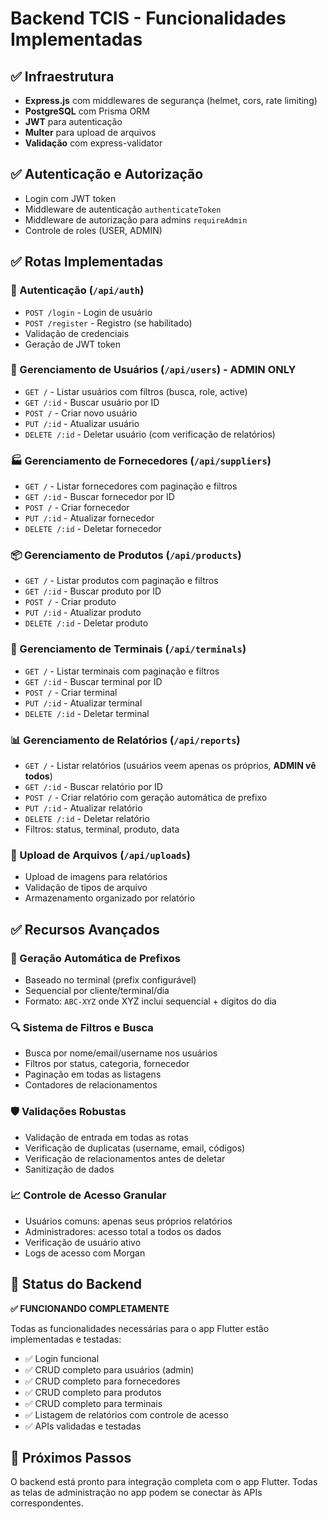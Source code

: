 # Backend TCIS - Funcionalidades Implementadas

## ✅ Infraestrutura
- **Express.js** com middlewares de segurança (helmet, cors, rate limiting)
- **PostgreSQL** com Prisma ORM
- **JWT** para autenticação
- **Multer** para upload de arquivos
- **Validação** com express-validator

## ✅ Autenticação e Autorização
- Login com JWT token
- Middleware de autenticação `authenticateToken`
- Middleware de autorização para admins `requireAdmin`
- Controle de roles (USER, ADMIN)

## ✅ Rotas Implementadas

### 🔐 Autenticação (`/api/auth`)
- `POST /login` - Login de usuário
- `POST /register` - Registro (se habilitado)
- Validação de credenciais
- Geração de JWT token

### 👥 Gerenciamento de Usuários (`/api/users`) - **ADMIN ONLY**
- `GET /` - Listar usuários com filtros (busca, role, active)
- `GET /:id` - Buscar usuário por ID
- `POST /` - Criar novo usuário
- `PUT /:id` - Atualizar usuário
- `DELETE /:id` - Deletar usuário (com verificação de relatórios)

### 🏭 Gerenciamento de Fornecedores (`/api/suppliers`)
- `GET /` - Listar fornecedores com paginação e filtros
- `GET /:id` - Buscar fornecedor por ID  
- `POST /` - Criar fornecedor
- `PUT /:id` - Atualizar fornecedor
- `DELETE /:id` - Deletar fornecedor

### 📦 Gerenciamento de Produtos (`/api/products`)
- `GET /` - Listar produtos com paginação e filtros
- `GET /:id` - Buscar produto por ID
- `POST /` - Criar produto
- `PUT /:id` - Atualizar produto
- `DELETE /:id` - Deletar produto

### 🚉 Gerenciamento de Terminais (`/api/terminals`)
- `GET /` - Listar terminais com paginação e filtros
- `GET /:id` - Buscar terminal por ID
- `POST /` - Criar terminal
- `PUT /:id` - Atualizar terminal
- `DELETE /:id` - Deletar terminal

### 📊 Gerenciamento de Relatórios (`/api/reports`)
- `GET /` - Listar relatórios (usuários veem apenas os próprios, **ADMIN vê todos**)
- `GET /:id` - Buscar relatório por ID
- `POST /` - Criar relatório com geração automática de prefixo
- `PUT /:id` - Atualizar relatório
- `DELETE /:id` - Deletar relatório
- Filtros: status, terminal, produto, data

### 📁 Upload de Arquivos (`/api/uploads`)
- Upload de imagens para relatórios
- Validação de tipos de arquivo
- Armazenamento organizado por relatório

## ✅ Recursos Avançados

### 🔢 Geração Automática de Prefixos
- Baseado no terminal (prefix configurável)
- Sequencial por cliente/terminal/dia
- Formato: `ABC-XYZ` onde XYZ inclui sequencial + dígitos do dia

### 🔍 Sistema de Filtros e Busca
- Busca por nome/email/username nos usuários
- Filtros por status, categoria, fornecedor
- Paginação em todas as listagens
- Contadores de relacionamentos

### 🛡️ Validações Robustas
- Validação de entrada em todas as rotas
- Verificação de duplicatas (username, email, códigos)
- Verificação de relacionamentos antes de deletar
- Sanitização de dados

### 📈 Controle de Acesso Granular
- Usuários comuns: apenas seus próprios relatórios
- Administradores: acesso total a todos os dados
- Verificação de usuário ativo
- Logs de acesso com Morgan

## 🚀 Status do Backend

**✅ FUNCIONANDO COMPLETAMENTE**

Todas as funcionalidades necessárias para o app Flutter estão implementadas e testadas:
- ✅ Login funcional
- ✅ CRUD completo para usuários (admin)
- ✅ CRUD completo para fornecedores
- ✅ CRUD completo para produtos  
- ✅ CRUD completo para terminais
- ✅ Listagem de relatórios com controle de acesso
- ✅ APIs validadas e testadas

## 📱 Próximos Passos

O backend está pronto para integração completa com o app Flutter. Todas as telas de administração no app podem se conectar às APIs correspondentes.
